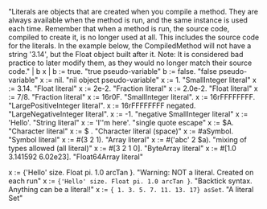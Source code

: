 "Literals are objects that are created when you compile a method. They are always available when the method is run, and the same instance is used each time. Remember that when a method is run, the source code, compiled to create it, is no longer used at all. This includes the source code for the literals. In the example below, the CompiledMethod will not have a string '3.14', but the Float object built after it.
Note: It is considered bad practice to later modify them, as they would no longer match their source code."
| b x |
b := true.									"true pseudo-variable"
b := false.									"false pseudo-variable"
x := nil.										"nil object pseudo-variable"
x := 1.										"SmallInteger literal"
x := 3.14.									"Float literal"
x := 2e-2.									"Fraction literal"
x := 2.0e-2.									"Float literal"
x := 7/8.										"Fraction literal"
x := 16r0F.									"SmallInteger literal".
x := 16rFFFFFFFF.							"LargePositiveInteger literal".
x := 16rFFFFFFFF negated.				"LargeNegativeInteger literal".
x := -1.										"negative SmallInteger literal"
x := 'Hello'.								"String literal"
x := 'I''m here'.							"single quote escape"
x := $A.										"Character literal"
x := $ .										"Character literal (space)"
x := #aSymbol.								"Symbol literal"
x := #(3 2 1).								"Array literal"
x := #('abc' 2 $a).						"mixing of types allowed (all literal)"
x := #[3 2 1 0].							"ByteArray literal"
x := #[1.0 3.141592 6.02e23].			"Float64Array literal"

x := {'Hello' size. Float pi. 1.0 arcTan }.    "Warning: NOT a literal. Created on each run"
x := `{'Hello' size. Float pi. 1.0 arcTan }`.  "Backtick syntax. Anything can be a literal!"
x := `{ 1. 3. 5. 7. 11. 13. 17} asSet`.          "A literal Set"

